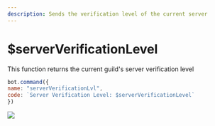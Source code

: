 ```yaml
---
description: Sends the verification level of the current server
---
```


# $serverVerificationLevel

This function returns the current guild's server verification level

```javascript
bot.command({
name: "serverVerificationLvl",
code: `Server Verification Level: $serverVerificationLevel`
})
```

![](../.gitbook/assets/image%20%2832%29.png)


